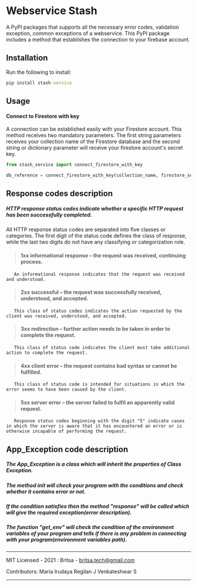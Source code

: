 # Webservice Stash

A PyPI packages that supports all the necessary error codes, validation exception, common exceptions of a webservice. This PyPI package includes a method that establishes the connection to your firebase account.

## Installation

Run the following to install:

```cmd
pip install stash-service
```

## Usage

#### Connect to Firestore with key

A connection can be established easily with your Firestore account. This method receives two mandatory parameters. The first string parameters receives your collection name of the Firestore database and the second string or dictionary parameter will receive your firestore account's secret key.

```python
from stash_service import connect_firestore_with_key

db_reference = connect_firestore_with_key(collection_name, firestore_secret_key)
```

## Response codes description
##### HTTP response status codes indicate whether a specific HTTP request has been successfully completed.
All HTTP response status codes are separated into five classes or categories. The first digit of the status code defines the class of response,
while the last two digits do not have any classifying or categorization role.
> #### 1xx informational response – the request was received, continuing process.
       An informational response indicates that the request was received and understood. 
> #### 2xx successful – the request was successfully received, understood, and accepted.
       This class of status codes indicates the action requested by the client was received, understood, and accepted.
> #### 3xx redirection – further action needs to be taken in order to complete the request.
       This class of status code indicates the client must take additional action to complete the request. 
> #### 4xx client error – the request contains bad syntax or cannot be fulfilled.
       This class of status code is intended for situations in which the error seems to have been caused by the client.
> #### 5xx server error – the server failed to fulfil an apparently valid request.
       Response status codes beginning with the digit "5" indicate cases in which the server is aware that it has encountered an error or is otherwise incapable of performing the request.

## App_Exception code description

#####  The App_Exception is a class which will inherit the properties of Class Exception.
#####  The method __init__  will check your program with the conditions and check whether it contains error or not.
##### If the condition satisfies then the method "response" will be called which will give the required exception(error description). 
##### The function "get_env" will check the condition of the environment variables of your program and tells if there is any problem in connecting with your program(environment variables path).

---

MIT Licensed - 2021 : Britsa - britsa.tech@gmail.com

Contributors:
Maria Irudaya Regilan J
Venkateshwar S

---
